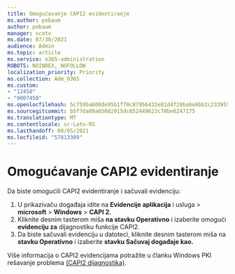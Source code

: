 ```yaml
---
title: Omogućavanje CAPI2 evidentiranje
ms.author: pebaum
author: pebaum
manager: scotv
ms.date: 07/30/2021
audience: Admin
ms.topic: article
ms.service: o365-administration
ROBOTS: NOINDEX, NOFOLLOW
localization_priority: Priority
ms.collection: Adm_O365
ms.custom:
- "12458"
- "9007450"
ms.openlocfilehash: 5c759ba600de95b1f70c87956432e81d4f28ba6e6bb2c2339557676bc18f61af
ms.sourcegitcommit: b5f7da89a650d2915dc652449623c78be6247175
ms.translationtype: MT
ms.contentlocale: sr-Latn-RS
ms.lasthandoff: 08/05/2021
ms.locfileid: "57813309"
---
```

# <a name="enable-capi2-logging"></a>Omogućavanje CAPI2 evidentiranje

Da biste omogućili CAPI2 evidentiranje i sačuvali evidenciju:

1. U prikazivaču događaja idite na **Evidencije aplikacija** i usluga  >  **microsoft**  >  **Windows**  >  **CAPI 2.**
2. Kliknite desnim tasterom miša **na stavku Operativno** i izaberite omogući **evidenciju za** dijagnostiku funkcije CAPI2.
3. Da biste sačuvali evidenciju u datoteci, kliknite desnim tasterom miša na **stavku Operativno** i izaberite **stavku Sačuvaj događaje kao.**

Više informacija o CAPI2 evidencijama potražite u članku Windows PKI rešavanje problema [(CAPI2 dijagnostika)](https://social.technet.microsoft.com/wiki/contents/articles/242.windows-pki-troubleshooting-capi2-diagnostics.aspx).